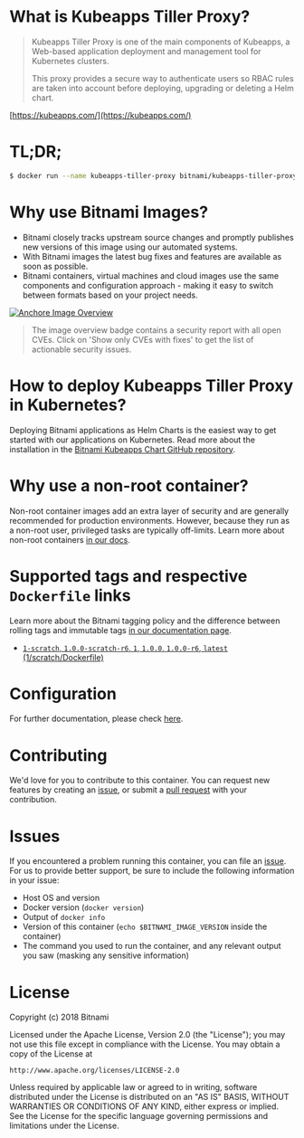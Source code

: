 # What is Kubeapps Tiller Proxy?

> Kubeapps Tiller Proxy is one of the main components of Kubeapps, a Web-based application deployment and management tool for Kubernetes clusters.
>
> This proxy provides a secure way to authenticate users so RBAC rules are taken into account before deploying, upgrading or deleting a Helm chart.


[https://kubeapps.com/](https://kubeapps.com/)

# TL;DR;

```bash
$ docker run --name kubeapps-tiller-proxy bitnami/kubeapps-tiller-proxy:latest
```

# Why use Bitnami Images?

* Bitnami closely tracks upstream source changes and promptly publishes new versions of this image using our automated systems.
* With Bitnami images the latest bug fixes and features are available as soon as possible.
* Bitnami containers, virtual machines and cloud images use the same components and configuration approach - making it easy to switch between formats based on your project needs.

[![Anchore Image Overview](https://anchore.io/service/badges/image/fbd19664837f46f7fb17d3c8bf65dd02ecf13ac9533db0384a523bec3f0f401e)](https://anchore.io/image/dockerhub/bitnami%2Fkubeapps-tiller-proxy%3Alatest#security)

> The image overview badge contains a security report with all open CVEs. Click on 'Show only CVEs with fixes' to get the list of actionable security issues.

# How to deploy Kubeapps Tiller Proxy in Kubernetes?

Deploying Bitnami applications as Helm Charts is the easiest way to get started with our applications on Kubernetes. Read more about the installation in the [Bitnami Kubeapps Chart GitHub repository](https://github.com/bitnami/charts/tree/master/bitnami/kubeapps).

# Why use a non-root container?

Non-root container images add an extra layer of security and are generally recommended for production environments. However, because they run as a non-root user, privileged tasks are typically off-limits. Learn more about non-root containers [in our docs](https://docs.bitnami.com/containers/how-to/work-with-non-root-containers/).

# Supported tags and respective `Dockerfile` links

Learn more about the Bitnami tagging policy and the difference between rolling tags and immutable tags [in our documentation page](https://docs.bitnami.com/containers/how-to/understand-rolling-tags-containers/).


* [`1-scratch`, `1.0.0-scratch-r6`, `1`, `1.0.0`, `1.0.0-r6`, `latest` (1/scratch/Dockerfile)](https://github.com/bitnami/bitnami-docker-kubeapps-tiller-proxy/blob/1.0.0/1/scratch/Dockerfile)

# Configuration

For further documentation, please check [here](https://github.com/kubeapps/kubeapps/tree/master/cmd/tiller-proxy).

# Contributing

We'd love for you to contribute to this container. You can request new features by creating an [issue](https://github.com/bitnami/bitnami-docker-kubeapps-tiller-proxy/issues), or submit a [pull request](https://github.com/bitnami/bitnami-docker-kubeapps-tiller-proxy/pulls) with your contribution.

# Issues

If you encountered a problem running this container, you can file an [issue](https://github.com/bitnami/bitnami-docker-kubeapps-tiller-proxy/issues). For us to provide better support, be sure to include the following information in your issue:

- Host OS and version
- Docker version (`docker version`)
- Output of `docker info`
- Version of this container (`echo $BITNAMI_IMAGE_VERSION` inside the container)
- The command you used to run the container, and any relevant output you saw (masking any sensitive information)

# License

Copyright (c) 2018 Bitnami

Licensed under the Apache License, Version 2.0 (the "License");
you may not use this file except in compliance with the License.
You may obtain a copy of the License at

    http://www.apache.org/licenses/LICENSE-2.0

Unless required by applicable law or agreed to in writing, software
distributed under the License is distributed on an "AS IS" BASIS,
WITHOUT WARRANTIES OR CONDITIONS OF ANY KIND, either express or implied.
See the License for the specific language governing permissions and
limitations under the License.
